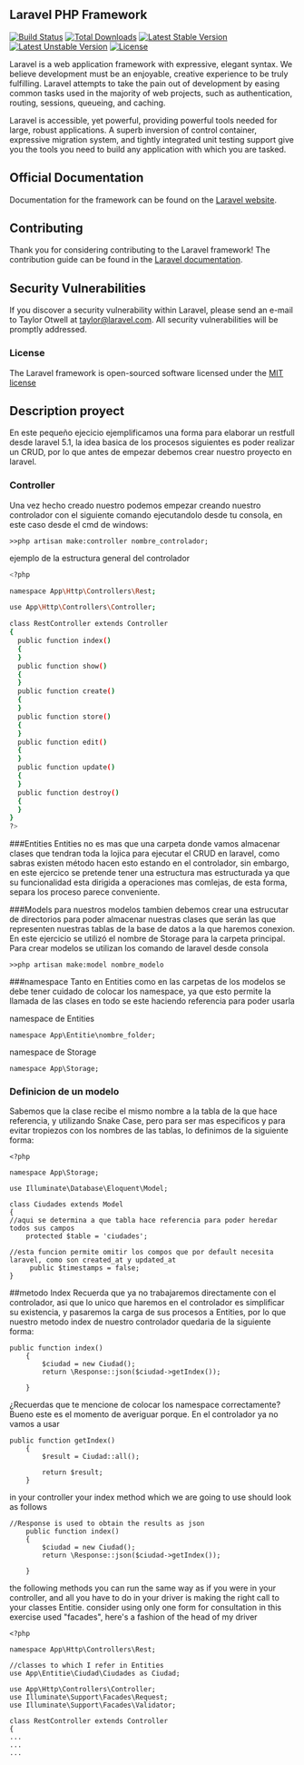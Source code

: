 ## Laravel PHP Framework

[![Build Status](https://travis-ci.org/laravel/framework.svg)](https://travis-ci.org/laravel/framework)
[![Total Downloads](https://poser.pugx.org/laravel/framework/d/total.svg)](https://packagist.org/packages/laravel/framework)
[![Latest Stable Version](https://poser.pugx.org/laravel/framework/v/stable.svg)](https://packagist.org/packages/laravel/framework)
[![Latest Unstable Version](https://poser.pugx.org/laravel/framework/v/unstable.svg)](https://packagist.org/packages/laravel/framework)
[![License](https://poser.pugx.org/laravel/framework/license.svg)](https://packagist.org/packages/laravel/framework)

Laravel is a web application framework with expressive, elegant syntax. We believe development must be an enjoyable, creative experience to be truly fulfilling. Laravel attempts to take the pain out of development by easing common tasks used in the majority of web projects, such as authentication, routing, sessions, queueing, and caching.

Laravel is accessible, yet powerful, providing powerful tools needed for large, robust applications. A superb inversion of control container, expressive migration system, and tightly integrated unit testing support give you the tools you need to build any application with which you are tasked.

## Official Documentation

Documentation for the framework can be found on the [Laravel website](http://laravel.com/docs).

## Contributing

Thank you for considering contributing to the Laravel framework! The contribution guide can be found in the [Laravel documentation](http://laravel.com/docs/contributions).

## Security Vulnerabilities

If you discover a security vulnerability within Laravel, please send an e-mail to Taylor Otwell at taylor@laravel.com. All security vulnerabilities will be promptly addressed.

### License

The Laravel framework is open-sourced software licensed under the [MIT license](http://opensource.org/licenses/MIT)

## Description proyect

En este pequeño ejecicio ejemplificamos una forma para elaborar un restfull desde laravel 5.1, la idea basica de los procesos siguientes es poder realizar un CRUD, por lo que antes de empezar debemos crear nuestro proyecto en laravel.

### Controller
Una vez hecho creado nuestro podemos empezar creando nuestro controlador con el siguiente comando ejecutandolo desde tu consola, en este caso desde el cmd de windows:
```
>>php artisan make:controller nombre_controlador;
```
ejemplo de la estructura general del controlador

``` bash
<?php

namespace App\Http\Controllers\Rest;

use App\Http\Controllers\Controller;

class RestController extends Controller
{
  public function index()
  {
  }
  public function show()
  {
  }
  public function create()
  {
  }
  public function store()
  {
  }
  public function edit()
  {
  }
  public function update()
  {
  }
  public function destroy()
  {
  }
}
?>
```

###Entities
Entities no es mas que una carpeta donde vamos almacenar clases que tendran toda la lojica para ejecutar el CRUD en laravel, como sabras existen método hacen esto estando en el controlador, sin embargo, en este ejercico se pretende tener una estructura mas estructurada ya que su funcionalidad esta dirigida a operaciones mas comlejas, de esta forma, separa los proceso parece conveniente.

###Models
para nuestros modelos tambien debemos crear una estrucutar de directorios para poder almacenar nuestras clases que serán las que representen nuestras tablas de la base de datos a la que haremos conexion. En este ejercicio se utilizó el nombre de Storage para la carpeta principal. Para crear modelos se utilizan los comando de laravel desde consola

```
>>php artisan make:model nombre_modelo
```

###namespace
Tanto en Entities como en las carpetas de los modelos se debe tener cuidado de colocar los namespace, ya que esto permite la llamada de las clases en todo se este haciendo referencia para poder usarla

namespace de Entities
```
namespace App\Entitie\nombre_folder;
```
namespace de Storage
```
namespace App\Storage;
```
### Definicion de un modelo
Sabemos que la clase recibe el mismo nombre a la tabla de la que hace referencia, y utilizando Snake Case, pero para ser mas especificos y para evitar tropiezos con los nombres de las tablas, lo definimos de la siguiente forma:
```
<?php

namespace App\Storage;

use Illuminate\Database\Eloquent\Model;

class Ciudades extends Model
{
//aqui se determina a que tabla hace referencia para poder heredar todos sus campos
    protected $table = 'ciudades';

//esta funcion permite omitir los compos que por default necesita laravel, como son created_at y updated_at
     public $timestamps = false;
}
```


##metodo Index
Recuerda que ya no trabajaremos directamente con el controlador, asi que lo unico que haremos en el controlador es simplificar su existencia, y pasaremos la carga de sus procesos a Entities, por lo que nuestro metodo index de nuestro controlador quedaria de la siguiente forma:

```
public function index()
    {
        $ciudad = new Ciudad();
        return \Response::json($ciudad->getIndex());

    }
```
¿Recuerdas que te mencione de colocar los namespace correctamente?
Bueno este es el momento de averiguar porque. En el controlador ya no vamos a usar 
```
public function getIndex()
    {
        $result = Ciudad::all();

        return $result;
    }

```
in your controller your index method which we are going to use should look as follows
```
//Response is used to obtain the results as json
    public function index()
    {
        $ciudad = new Ciudad();
        return \Response::json($ciudad->getIndex());

    }
```

the following methods you can run the same way as if you were in your controller, and all you have to do in your driver is making the right call to your classes Entitie.
consider using only one form for consultation in this exercise used "facades", here's a fashion of the head of my driver
```
<?php

namespace App\Http\Controllers\Rest;

//classes to which I refer in Entities
use App\Entitie\Ciudad\Ciudades as Ciudad;

use App\Http\Controllers\Controller;
use Illuminate\Support\Facades\Request;
use Illuminate\Support\Facades\Validator;

class RestController extends Controller
{
...
...
...
```
